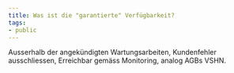 ```yaml
---
title: Was ist die "garantierte" Verfügbarkeit?
tags:
- public
---
```

Ausserhalb der angekündigten Wartungsarbeiten, Kundenfehler ausschliessen, Erreichbar gemäss Monitoring, analog AGBs VSHN.
